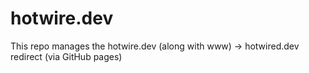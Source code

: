 # hotwire.dev

This repo manages the hotwire.dev (along with www) -> hotwired.dev redirect (via GitHub pages)